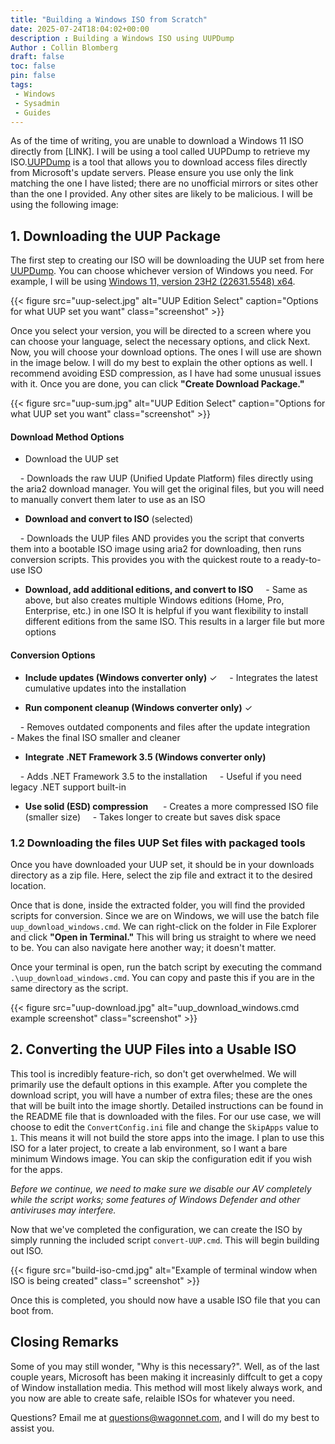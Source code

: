 ```yaml
---
title: "Building a Windows ISO from Scratch"
date: 2025-07-24T18:04:02+00:00
description : Building a Windows ISO using UUPDump 
Author : Collin Blomberg
draft: false
toc: false
pin: false
tags: 
 - Windows
 - Sysadmin
 - Guides
---
```


As of the time of writing, you are unable to download a Windows 11 ISO directly from [LINK]. I will be using a tool called UUPDump to retrieve my ISO.[UUPDump](https://uupdump.net/) is a tool that allows you to download access files directly from Microsoft's update servers. Please ensure you use only the link matching the one I have listed; there are no unofficial mirrors or sites other than the one I provided. Any other sites are likely to be malicious. I will be using the following image:


## 1. Downloading the UUP Package

The first step to creating our ISO will be downloading the UUP set from here [UUPDump](https://uupdump.net/). You can choose whichever version of Windows you need. For example, I will be using [Windows 11, version 23H2 (22631.5548) x64](https://uupdump.net/selectlang.php?id=c2151bd2-59f9-4a1a-8d49-49c53a9498fa). 


{{< figure src="uup-select.jpg" alt="UUP Edition Select" caption="Options for what UUP set you want" class="screenshot" >}}

Once you select your version, you will be directed to a screen where you can choose your language, select the necessary options, and click Next. Now, you will choose your download options. The ones I will use are shown in the image below. I will do my best to explain the other options as well. I recommend avoiding ESD compression, as I have had some unusual issues with it. Once you are done, you can click **"Create Download Package."**

{{< figure src="uup-sum.jpg" alt="UUP Edition Select" caption="Options for what UUP set you want" class="screenshot" >}}


#### Download Method Options

- Download the UUP set

    - Downloads the raw UUP (Unified Update Platform) files directly using the aria2 download manager. You will get the original files, but you will need to manually convert them later to use as an ISO

- **Download and convert to ISO** (selected)

    - Downloads the UUP files AND provides you the script that converts them into a bootable ISO image using aria2 for downloading, then runs conversion scripts. This provides you with the quickest route to a ready-to-use ISO

- **Download, add additional editions, and convert to ISO**
    - Same as above, but also creates multiple Windows editions (Home, Pro, Enterprise, etc.) in one ISO It is helpful if you want flexibility to install different editions from the same ISO. This results in a larger file but more options

#### Conversion Options

- **Include updates (Windows converter only)** ✓
    - Integrates the latest cumulative updates into the installation

- **Run component cleanup (Windows converter only)** ✓

    - Removes outdated components and files after the update integration
    - Makes the final ISO smaller and cleaner

- **Integrate .NET Framework 3.5 (Windows converter only)**

    - Adds .NET Framework 3.5 to the installation
    - Useful if you need legacy .NET support built-in

- **Use solid (ESD) compression**
     - Creates a more compressed ISO file (smaller size)
    - Takes longer to create but saves disk space


### 1.2 Downloading the files UUP Set files with packaged tools

Once you have downloaded your UUP set, it should be in your downloads directory as a zip file. Here, select the zip file and extract it to the desired location. 

Once that is done, inside the extracted folder, you will find the provided scripts for conversion. Since we are on Windows, we will use the batch file `uup_download_windows.cmd`. We can right-click on the folder in File Explorer and click **"Open in Terminal."** This will bring us straight to where we need to be. You can also navigate here another way; it doesn't matter. 

Once your terminal is open, run the batch script by executing the command `.\uup_download_windows.cmd`. You can copy and paste this if you are in the same directory as the script. 

{{< figure src="uup-download.jpg" alt="uup_download_windows.cmd example screenshot" class="screenshot" >}}


## 2. Converting the UUP Files into a Usable ISO

This tool is incredibly feature-rich, so don't get overwhelmed. We will primarily use the default options in this example. After you complete the download script, you will have a number of extra files; these are the ones that will be built into the image shortly. Detailed instructions can be found in the README file that is downloaded with the files. For our use case, we will choose to edit the `ConvertConfig.ini` file and change the `SkipApps` value to `1`. This means it will not build the store apps into the image. I plan to use this ISO for a later project, to create a lab environment, so I want a bare minimum Windows image. You can skip the configuration edit if you wish for the apps. 


*Before we continue, we need to make sure we disable our AV completely while the script works; some features of Windows Defender and other antiviruses may interfere.* 


Now that we've completed the configuration, we can create the ISO by simply running the included script `convert-UUP.cmd`. This will begin building out ISO.

{{< figure src="build-iso-cmd.jpg" alt="Example of terminal window when ISO is being created" class=" screenshot" >}}

Once this is completed, you should now have a usable ISO file that you can boot from.


## Closing Remarks

Some of you may still wonder, "Why is this necessary?". Well, as of the last couple years, Microsoft has been making it increasinly diffcult to get a copy of Window installation media. This method will most likely always work, and you now are able to create safe, relaible ISOs for whatever you need. 

Questions? Email me at questions@wagonnet.com, and I will do my best to assist you. 